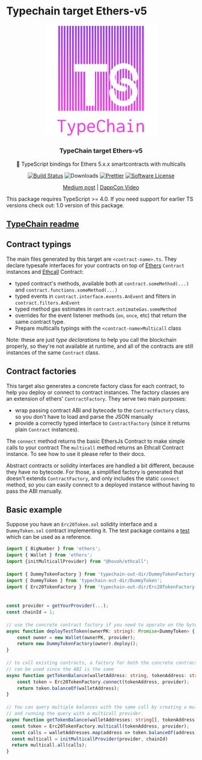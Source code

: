 # Typechain target Ethers-v5

<p align="center">
  <img src="https://github.com/Neufund/TypeChain/blob/d82f3cc644a11e22ca8e42505c16f035e2f2555d/docs/images/typechain-logo.png?raw=true" width="300" alt="TypeChain">
  <h3 align="center">TypeChain target Ethers-v5</h3>
  <p align="center">🔌 TypeScript bindings for Ethers 5.x.x smartcontracts with multicalls</p>

  <p align="center">
    <a href="https://github.com/ethereum-ts/TypeChain/actions"><img alt="Build Status" src="https://github.com/ethereum-ts/TypeChain/workflows/CI/badge.svg"></a>
    <img alt="Downloads" src="https://img.shields.io/npm/dm/typechain.svg">
    <a href="https://github.com/prettier/prettier"><img alt="Prettier" src="https://img.shields.io/badge/code_style-prettier-ff69b4.svg"></a>
    <a href="/package.json"><img alt="Software License" src="https://img.shields.io/badge/license-MIT-brightgreen.svg?style=flat-square"></a>
  </p>

  <p align="center">
    <a href="https://blog.neufund.org/introducing-typechain-typescript-bindings-for-ethereum-smart-contracts-839fc2becf22">Medium post</a> | <a href="https://www.youtube.com/watch?v=9x6AkShGkwU">DappCon Video</a>
  </p>
</p>

This package requires TypeScript >= 4.0. If you need support for earlier TS versions check out: 1.0 version of this
package.

## [TypeChain readme](https://github.com/ethereum-ts/TypeChain)

## Contract typings

The main files generated by this target are `<contract-name>.ts`. They declare typesafe interfaces for your contracts
on top of [Ethers](https://github.com/ethers-io/ethers.js/) `Contract` instances and [Ethcall](https://github.com/HOVOH/ethcall) Contract:

- typed contract's methods, available both at `contract.someMethod(...)` and `contract.functions.someMethod(...)`
- typed events in `contract.interface.events.AnEvent` and filters in `contract.filters.AnEvent`
- typed method gas estimates in `contract.estimateGas.someMethod`
- overrides for the event listener methods (`on`, `once`, etc) that return the same contract type.
- Prepare multicalls typings with the `<contract-name>Multicall` class

Note: these are just _type declarations_ to help you call the blockchain properly, so they're not available at runtime,
and all of the contracts are still instances of the same `Contract` class.

## Contract factories

This target also generates a concrete factory class for each contract, to help you deploy or connect to contract
instances. The factory classes are an extension of ethers' `ContractFactory`. They serve two main purposes:

- wrap passing contract ABI and bytecode to the `ContractFactory` class, so you don't have to load and parse the JSON
  manually
- provide a correctly typed interface to `ContractFactory` (since it returns plain `Contract` instances).

The `connect` method returns the basic EthersJs Contract to make simple calls to your contract
The `multicall` method returns an Ethcall Contract instance. To see how to use it please refer to their docs.

Abstract contracts or solidity interfaces are handled a bit different, because they have no bytecode. For those, a
simplified factory is generated that doesn't extends `ContractFactory`, and only includes the static `connect` method,
so you can easily connect to a deployed instance without having to pass the ABI manually.

## Basic example

Suppose you have an `Erc20Token.sol` solidity interface and a `DummyToken.sol` contract implementing it.
The test package contains a [test](https://github.com/HOVOH/TypeChain/blob/master/packages/target-ethers-multicall-test/test/Multicall.test.ts) which can be used as a reference.

```typescript
import { BigNumber } from 'ethers';
import { Wallet } from 'ethers';
import {initMulticallProvider} from "@hovoh/ethcall";

import { DummyTokenFactory } from 'typechain-out-dir/DummyTokenFactory';
import { DummyToken } from 'typechain-out-dir/DummyToken';
import { Erc20TokenFactory } from 'typechain-out-dir/Erc20TokenFactory';


const provider = getYourProvider(...);
const chainId = 1;

// use the concrete contract factory if you need to operate on the bytecode (ie. deploy)
async function deployTestToken(ownerPK: string): Promise<DummyToken> {
    const owner = new Wallet(ownerPK, provider);
    return new DummyTokenFactory(owner).deploy();
}

// to call existing contracts, a factory for both the concrete contract and for the interface
// can be used since the ABI is the same
async function getTokenBalance(walletAddress: string, tokenAddress: string): Promise<BigNumber> {
    const token = Erc20TokenFactory.connect(tokenAddress, provider);
    return token.balanceOf(walletAddress);
}

// You can query multiple balances with the same call by creating a multicall contract instance
// and running the query with a multicall provider.
async function getTokenBalance(walletAddresses: string[], tokenAddress: string): Promise<BigNumber[]> {
  const token = Erc20TokenFactory.multicall(tokenAddress, provider);
  const calls = walletAddresses.map(address => token.balanceOf(address));
  const multicall = initMulticallProvider(provider, chainId)
  return multicall.all(calls);
}
```
